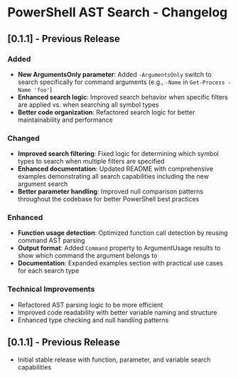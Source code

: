# PowerShell AST Search - Changelog

## [0.1.1] - Previous Release

### Added
- **New ArgumentsOnly parameter**: Added `-ArgumentsOnly` switch to search specifically for command arguments (e.g., `-Name` in `Get-Process -Name 'foo'`)
- **Enhanced search logic**: Improved search behavior when specific filters are applied vs. when searching all symbol types
- **Better code organization**: Refactored search logic for better maintainability and performance

### Changed
- **Improved search filtering**: Fixed logic for determining which symbol types to search when multiple filters are specified
- **Enhanced documentation**: Updated README with comprehensive examples demonstrating all search capabilities including the new argument search
- **Better parameter handling**: Improved null comparison patterns throughout the codebase for better PowerShell best practices

### Enhanced
- **Function usage detection**: Optimized function call detection by reusing command AST parsing
- **Output format**: Added `Command` property to ArgumentUsage results to show which command the argument belongs to
- **Documentation**: Expanded examples section with practical use cases for each search type

### Technical Improvements
- Refactored AST parsing logic to be more efficient
- Improved code readability with better variable naming and structure
- Enhanced type checking and null handling patterns

## [0.1.1] - Previous Release
- Initial stable release with function, parameter, and variable search capabilities
